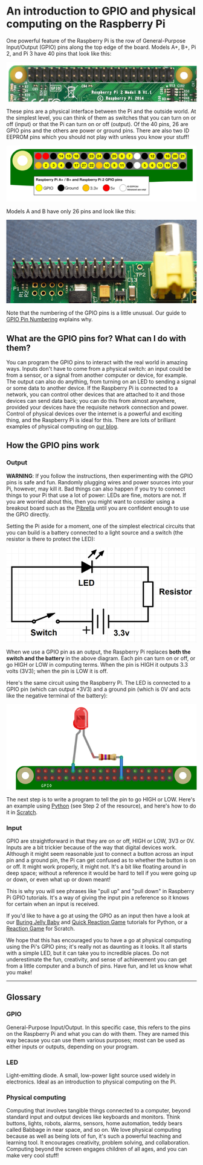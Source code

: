 # An introduction to GPIO and physical computing on the Raspberry Pi

One powerful feature of the Raspberry Pi is the row of General-Purpose Input/Output (GPIO) pins along the top edge of the board. Models A+, B+, Pi 2, and Pi 3 have 40 pins that look like this:

![GPIO pins](images/gpio-pins-pi2.jpg)

These pins are a physical interface between the Pi and the outside world. At the simplest level, you can think of them as switches that you can turn on or off (input) or that the Pi can turn on or off (output). Of the 40 pins, 26 are GPIO pins and the others are power or ground pins. There are also two ID EEPROM pins which you should not play with unless you know your stuff!

![GPIO layout](images/gpio-numbers-pi2.png)

Models A and B have only 26 pins and look like this:

![](images/gpio-pins.jpg)

Note that the numbering of the GPIO pins is a little unusual. Our guide to [GPIO Pin Numbering](sensing-the-weather/guides/GPIO/pin-numbering.md) explains why.

## What are the GPIO pins for? What can I do with them?

You can program the GPIO pins to interact with the real world in amazing ways. Inputs don't have to come from a physical switch: an input could be from a sensor, or a signal from another computer or device, for example. The output can also do anything, from turning on an LED to sending a signal or some data to another device. If the Raspberry Pi is connected to a network, you can control other devices that are attached to it and those devices can send data back; you can do this from almost anywhere, provided your devices have the requisite network connection and power. Control of physical devices over the internet is a powerful and exciting thing, and the Raspberry Pi is ideal for this. There are lots of brilliant examples of physical computing on [our blog](http://www.raspberrypi.org/blog/).

## How the GPIO pins work

### Output

**WARNING**: If you follow the instructions, then experimenting with the GPIO pins is safe and fun. Randomly plugging wires and power sources into your Pi, however, may kill it. Bad things can also happen if you try to connect things to your Pi that use a lot of power: LEDs are fine, motors are not. If you are worried about this, then you might want to consider using a breakout board such as the [Pibrella](http://pibrella.com/) until you are confident enough to use the GPIO directly.

Setting the Pi aside for a moment, one of the simplest electrical circuits that you can build is a battery connected to a light source and a switch (the resistor is there to protect the LED):

![Simple circuit](images/simple-circuit.png)

When we use a GPIO pin as an output, the Raspberry Pi replaces **both the switch and the battery** in the above diagram. Each pin can turn on or off, or go HIGH or LOW in computing terms. When the pin is HIGH it outputs 3.3 volts (3V3); when the pin is LOW it is off.

Here's the same circuit using the Raspberry Pi. The LED is connected to a GPIO pin (which can output +3V3) and a ground pin (which is 0V and acts like the negative terminal of the battery):

![GPIO wth LED](images/gpio-led-pi2.png)

The next step is to write a program to tell the pin to go HIGH or LOW. Here's an example using [Python](http://www.raspberrypi.org/learning/quick-reaction-game/) (see Step 2 of the resource), and here's how to do it in [Scratch](http://www.raspberrypi.org/learning/robot-antenna/).

### Input

GPIO are straightforward in that they are on or off, HIGH or LOW, 3V3 or 0V. Inputs are a bit trickier because of the way that digital devices work. Although it might seem reasonable just to connect a button across an input pin and a ground pin, the Pi can get confused as to whether the button is on or off. It might work properly, it might not. It's a bit like floating around in deep space; without a reference it would be hard to tell if you were going up or down, or even what up or down meant!

This is why you will see phrases like "pull up" and "pull down" in Raspberry Pi GPIO tutorials. It's a way of giving the input pin a reference so it knows for certain when an input is received.

If you'd like to have a go at using the GPIO as an input then have a look at our [Buring Jelly Baby](http://www.raspberrypi.org/learning/burping-jelly-baby/) and [Quick Reaction Game](http://www.raspberrypi.org/learning/quick-reaction-game/) tutorials for Python, or a [Reaction Game](http://www.raspberrypi.org/learning/reaction-game/) for Scratch.

We hope that this has encouraged you to have a go at physical computing using the Pi's GPIO pins; it's really not as daunting as it looks. It all starts with a simple LED, but it can take you to incredible places. Do not underestimate the fun, creativity, and sense of achievement you can get from a little computer and a bunch of pins. Have fun, and let us know what you make! 

---

## Glossary

### GPIO

General-Purpose Input/Output. In this specific case, this refers to the pins on the Raspberry Pi and what you can do with them. They are named this way because you can use them various purposes; most can be used as either inputs or outputs, depending on your program.

### LED

Light-emitting diode. A small, low-power light source used widely in electronics. Ideal as an introduction to physical computing on the Pi.

### Physical computing

Computing that involves tangible things connected to a computer, beyond standard input and output devices like keyboards and monitors. Think buttons, lights, robots, alarms, sensors, home automation, teddy bears called Babbage in near space, and so on. We love physical computing because as well as being lots of fun, it's such a powerful teaching and learning tool. It encourages creativity, problem solving, and collaboration. Computing beyond the screen engages children of all ages, and you can make very cool stuff!

